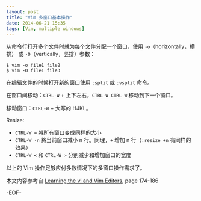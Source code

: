 ```yaml
---
layout: post
title: "Vim 多窗口基本操作"
date: 2014-06-21 15:35
tags: [Vim, multiple windows]
---
```


从命令行打开多个文件时就为每个文件分配一个窗口，使用 `-o`（horizontally，横排） 或 `-O`（vertically，竖排）参数：

    $ vim -o file1 file2
    $ vim -O file1 file3

在编辑文件的时候打开新的窗口使用 `:split` 或 `:vsplit` 命令。

在窗口间移动：`CTRL-W` + 上下左右，`CTRL-W CTRL-W` 移动到下一个窗口。

移动窗口：`CTRL-W` + 大写的 HJKL。

Resize:

* `CTRL-W =` 將所有窗口变成同样的大小
* `CTRL-W -n` 將当前窗口减小 n 行。同理，`+` 增加 n 行（`:resize +n` 有同样的效果）
* `CTRL-W <` 和 `CTRL-W >` 分别减少和增加窗口的宽度

以上的 Vim 操作足够应付多数情况下的多窗口操作需求了。

本文内容参考自 [Learning the vi and Vim Editors](http://book.douban.com/subject/3041178/), page 174-186

-EOF-
